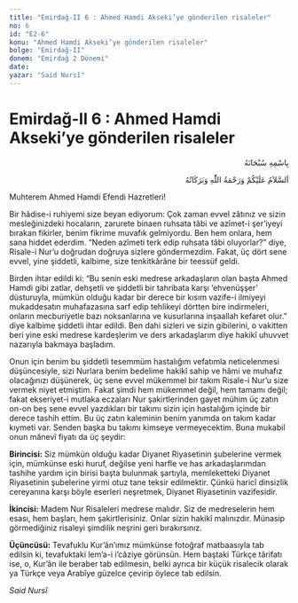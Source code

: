 ```yaml
---
title: "Emirdağ-II 6 : Ahmed Hamdi Akseki’ye gönderilen risaleler"
no: 6
id: "E2-6"
konu: "Ahmed Hamdi Akseki’ye gönderilen risaleler"
bolge: "Emirdağ-II"
donem: "Emirdağ 2 Dönemi"
date: 
yazar: "Said Nursî"
---
```


# Emirdağ-II 6 : Ahmed Hamdi Akseki’ye gönderilen risaleler

<p class="arabic" dir="rtl" title="Meal: “Her türlü noksan sıfatlardan yüce olan Allah’ın adıyla.”">بِاسْمِهِ سُبْحَانَهُ</p>

<p class="arabic" dir="rtl" title="Meal: “Allah’ın selâmı, rahmeti ve bereketleri, üzerinize olsun.”">اَلسَّلاَمُ عَلَيْكُمْ وَرَحْمَةُ اللّٰهِ وَبَرَكَاتُهُ</p>

Muhterem Ahmed Hamdi Efendi Hazretleri!

Bir hâdise-i ruhiyemi size beyan ediyorum: Çok zaman evvel zâtınız ve sizin mesleğinizdeki hocaların, zarurete binaen ruhsata tâbi ve azîmet-i şer’iyeyi bırakan fikirler, benim fikrime muvafık gelmiyordu. Ben hem onlara, hem sana hiddet ederdim. “Neden azîmeti terk edip ruhsata tâbi oluyorlar?” diye, Risale-i Nur’u doğrudan doğruya sizlere göndermezdim. Fakat, üç dört sene evvel, yine şiddetli, kalbime, size tenkitkârâne bir teessüf geldi.

Birden ihtar edildi ki: “Bu senin eski medrese arkadaşların olan başta Ahmed Hamdi gibi zatlar, dehşetli ve şiddetli bir tahribata karşı ‘ehvenüşşer’ düsturuyla, mümkün olduğu kadar bir derece bir kısım vazife-i ilmiyeyi mukaddesatın muhafazasına sarf edip tehlikeyi dörtten bire indirmeleri, onların mecburiyetle bazı noksanlarına ve kusurlarına inşaallah kefaret olur.” diye kalbime şiddetli ihtar edildi. Ben dahi sizleri ve sizin gibilerini, o vakitten beri yine eski medrese kardeşlerim ve ders arkadaşlarım diye hakikî uhuvvet nazarıyla bakmaya başladım.

Onun için benim bu şiddetli tesemmüm hastalığım vefatımla neticelenmesi düşüncesiyle, sizi Nurlara benim bedelime hakikî sahip ve hâmi ve muhafız olacağınızı düşünerek, üç sene evvel mükemmel bir takım Risale-i Nur’u size vermek niyet etmiştim. Fakat şimdi hem mükemmel değil, hem tamamı değil; fakat ekseriyet-i mutlaka eczaları Nur şakirtlerinden gayet mühim üç zatın on-on beş sene evvel yazdıkları bir takımı sizin için hastalığım içinde bir derece tashih ettim. Bu üç zatın kaleminin benim yanımda on takım kadar kıymeti var. Senden başka bu takımı kimseye vermeyecektim. Buna mukabil onun mânevî fiyatı da üç şeydir:

**Birincisi:** Siz mümkün olduğu kadar Diyanet Riyasetinin şubelerine vermek için, mümkünse eski huruf, değilse yeni harfle ve has arkadaşlarımdan tashihe yardım için birisi başta bulunmak şartıyla, memleketteki Diyanet Riyasetinin şubelerine yirmi otuz tane teksir edilmektir. Çünkü haricî dinsizlik cereyanına karşı böyle eserleri neşretmek, Diyanet Riyasetinin vazifesidir.

**İkincisi:** Madem Nur Risaleleri medrese malıdır. Siz de medreselerin hem esası, hem başları, hem şakirtlerisiniz. Onlar sizin hakikî malınızdır. Münasip görmediğiniz risaleyi şimdilik neşrini geri bırakırsınız.

**Üçüncüsü:** Tevafuklu Kur’ân’ımız mümkünse fotoğraf matbaasıyla tab edilsin ki, tevafuktaki lem’a-i i’câziye görünsün. Hem baştaki Türkçe târifatı ise, o, Kur’ân ile beraber tab edilmesin, belki ayrıca bir küçük risalecik olarak ya Türkçe veya Arabîye güzelce çevirip öylece tab edilsin.

*Said Nursî*
